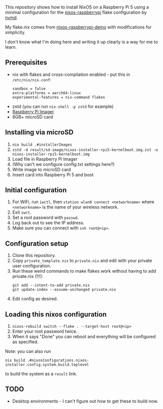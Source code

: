This repository shows how to install NixOS on a Raspberry Pi 5 using a
minimal configuration for the
[nixos-raspberrypi](https://github.com/nvmd/nixos-raspberrypi) flake
configuration by [nvmd](https://github.com/nvmd).

My flake.nix comes from
[nixos-raspberrypi-demo](https://github.com/nvmd/nixos-raspberrypi-demo)
with modifications for simplicity.

I don't know what I'm doing here and writing it up clearly is a way
for me to learn.

## Prerequisites

* nix with flakes and cross-compilation enabled - put this in `/etc/nix/nix.conf`:
  ```
  sandbox = false
  extra-platforms = aarch64-linux
  experimental-features = nix-command flakes
  ```
* zstd (you can run `nix-shell -p zstd` for example)
* [Raspberry Pi Imager](https://www.raspberrypi.com/software/)
* 8GB+ microSD card

## Installing via microSD

1. `nix build .#installerImages`
3. `zstd -d result/sd-image/nixos-installer-rpi5-kernelboot.img.zst -o nixos-installer-rpi5-kernelboot.img`
4. Load file in Raspberry Pi Imager
5. (Why can't we configure config.txt settings here?)
6. Write image to microSD card
7. Insert card into Raspberry Pi 5 and boot

## Initial configuration

1. For WiFi, run `iwctl`, then `station wlan0 connect <networkname>`
   where `<networkname>` is the name of your wireless network.
2. Exit `iwct`.
3. Set a root password with `passwd`.
4. Log back out to see the IP address.
5. Make sure you can connect with `ssh root@<ip>`.

## Configuration setup

1. Clone this repository.
2. Copy `private_template.nix` to `private.nix` and edit with your private user configuration.
3. Run these weird commands to make flakes work without having to add private.nix (!!!):
   ```
   git add --intent-to-add private.nix
   git update-index --assume-unchanged private.nix
   ```
4. Edit config as desired.

## Loading this nixos configuration

1. `nixos-rebuild switch --flake . --target-host root@<ip>`
2. Enter your root password twice.
3. When it says "Done" you can reboot and everything will be configured as specified.

Note: you can also run

```
nix build .#nixosConfigurations.nixos-installer.config.system.build.toplevel
```

to build the system as a `result` link.

## TODO

* Desktop environments - I can't figure out how to get these to build now.
